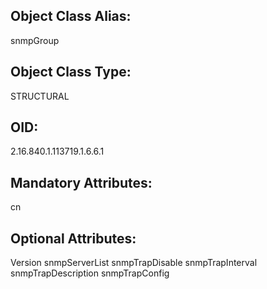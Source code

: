 ## Object Class Alias:
  snmpGroup

## Object Class Type:
  STRUCTURAL

## OID:
  2.16.840.1.113719.1.6.6.1

## Mandatory Attributes:
  cn

## Optional Attributes:
  Version
  snmpServerList
  snmpTrapDisable
  snmpTrapInterval
  snmpTrapDescription
  snmpTrapConfig

